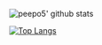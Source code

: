 ![peepo5' github stats](https://github-readme-stats.vercel.app/api?username=peepo5&theme=dracula)

[![Top Langs](https://github-readme-stats.vercel.app/api/top-langs/?username=peepo5&layout=compact&theme=dracula)](https://github.com/anuraghazra/github-readme-stats)

